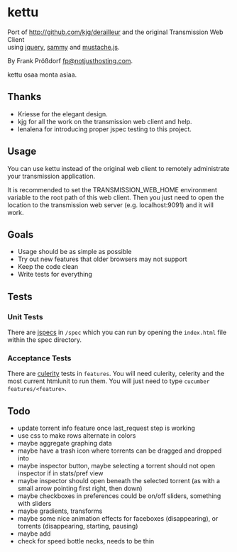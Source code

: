 # kettu
Port of http://github.com/kjg/derailleur and the original Transmission Web Client  
using [jquery](http://jquery.com), [sammy](http://github.com/quirkey/sammy) and [mustache.js](http://github.com/janl/mustache.js).

By Frank Prößdorf <fp@notjusthosting.com>.

kettu osaa monta asiaa.

## Thanks
* Kriesse for the elegant design.
* kjg for all the work on the transmission web client and help.
* lenalena for introducing proper jspec testing to this project.


## Usage
You can use kettu instead of the original web client to remotely administrate your transmission application.

It is recommended to set the TRANSMISSION_WEB_HOME environment variable to the root path of this web client. Then you just need to open the location to the transmission web server (e.g. localhost:9091) and it will work.

## Goals
* Usage should be as simple as possible
* Try out new features that older browsers may not support
* Keep the code clean
* Write tests for everything

## Tests

### Unit Tests
There are [jspecs](http://github.com/visionmedia/jspec) in `/spec` which you can run by opening the `index.html` file within the spec directory.

### Acceptance Tests
There are [culerity](http://github.com/langalex/culerity) tests in `features`. You will need culerity, celerity and the most current htmlunit to run them. You will just need to type `cucumber features/<feature>`.


## Todo
* update torrent info feature once last_request step is working
* use css to make rows alternate in colors
* maybe aggregate graphing data
* maybe have a trash icon where torrents can be dragged and dropped into
* maybe inspector button, maybe selecting a torrent should not open inspector if in stats/pref view
* maybe inspector should open beneath the selected torrent (as with a small arrow pointing first right, then down)
* maybe checkboxes in preferences could be on/off sliders, something with sliders
* maybe gradients, transforms
* maybe some nice animation effects for faceboxes (disappearing), or torrents (disappearing, starting, pausing)
* maybe add <audio> to audio files
* check for speed bottle necks, needs to be thin

